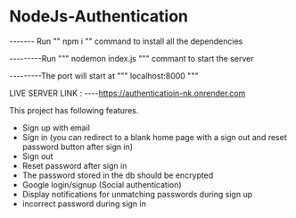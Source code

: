 # NodeJs-Authentication

 -------  Run "" npm i  ""  command to install all the dependencies 
 
---------Run """ nodemon index.js  """ commant to start the server 

---------The port will start at """ localhost:8000 """

LIVE SERVER LINK : ----https://authenticatioin-nk.onrender.com


This project has following features.
- Sign up with email
- Sign in (you can redirect to a blank home page with a sign out and reset password button
after sign in)
- Sign out
- Reset password after sign in
- The password stored in the db should be encrypted
- Google login/signup (Social authentication)
- Display notifications for unmatching passwords during sign up
- incorrect password during sign in

